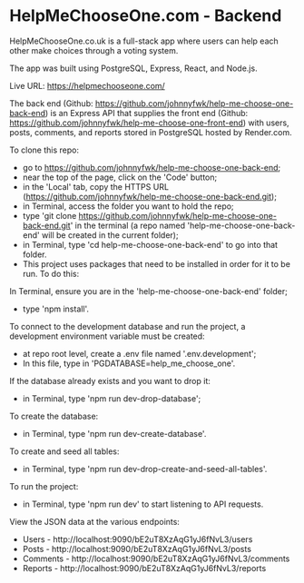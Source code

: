 # HelpMeChooseOne.com - Backend

HelpMeChooseOne.co.uk is a full-stack app where users can help each other make choices through a voting system.

The app was built using PostgreSQL, Express, React, and Node.js.

Live URL: https://helpmechooseone.com/

The back end (Github: https://github.com/johnnyfwk/help-me-choose-one-back-end) is an Express API that supplies the front end (Github: https://github.com/johnnyfwk/help-me-choose-one-front-end) with users, posts, comments, and reports stored in PostgreSQL hosted by Render.com.

To clone this repo:
- go to https://github.com/johnnyfwk/help-me-choose-one-back-end;
- near the top of the page, click on the 'Code' button;
- in the 'Local' tab, copy the HTTPS URL (https://github.com/johnnyfwk/help-me-choose-one-back-end.git);
- in Terminal, access the folder you want to hold the repo;
- type 'git clone https://github.com/johnnyfwk/help-me-choose-one-back-end.git' in the terminal (a repo named 'help-me-choose-one-back-end' will be created in the current folder);
- in Terminal, type 'cd help-me-choose-one-back-end' to go into that folder.
- This project uses packages that need to be installed in order for it to be run. To do this:

In Terminal, ensure you are in the 'help-me-choose-one-back-end' folder;
- type 'npm install'.

To connect to the development database and run the project, a development environment variable must be created:
- at repo root level, create a .env file named '.env.development';
- In this file, type in 'PGDATABASE=help_me_choose_one'.

If the database already exists and you want to drop it:
- in Terminal, type 'npm run dev-drop-database';

To create the database:
- in Terminal, type 'npm run dev-create-database'.

To create and seed all tables:
- in Terminal, type 'npm run dev-drop-create-and-seed-all-tables'.

To run the project:
- in Terminal, type 'npm run dev' to start listening to API requests.

View the JSON data at the various endpoints:
- Users - http://localhost:9090/bE2uT8XzAqG1yJ6fNvL3/users
- Posts - http://localhost:9090/bE2uT8XzAqG1yJ6fNvL3/posts
- Comments - http://localhost:9090/bE2uT8XzAqG1yJ6fNvL3/comments
- Reports - http://localhost:9090/bE2uT8XzAqG1yJ6fNvL3/reports
